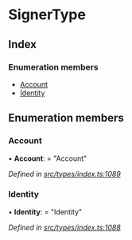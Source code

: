 # SignerType

## Index

### Enumeration members

* [Account](signertype.md#account)
* [Identity](signertype.md#identity)

## Enumeration members

### Account

• **Account**: = "Account"

_Defined in_ [_src/types/index.ts:1089_](https://github.com/PolymathNetwork/polymesh-sdk/blob/bf2b7a12/src/types/index.ts#L1089)

### Identity

• **Identity**: = "Identity"

_Defined in_ [_src/types/index.ts:1088_](https://github.com/PolymathNetwork/polymesh-sdk/blob/bf2b7a12/src/types/index.ts#L1088)

